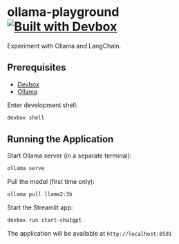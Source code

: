 # ollama-playground [![Built with Devbox](https://jetpack.io/img/devbox/shield_moon.svg)](https://jetpack.io/devbox/docs/contributor-quickstart/)

Experiment with Ollama and LangChain.



## Prerequisites

- [Devbox](https://www.jetpack.io/devbox)
- [Ollama](https://ollama.ai)

Enter development shell:
```bash
devbox shell
```
## Running the Application

Start Ollama server (in a separate terminal):
```bash
ollama serve
```

Pull the model (first time only):
```bash
ollama pull llama2:3b
```

Start the Streamlit app:
```bash
devbox run start-chatgpt
```

The application will be available at `http://localhost:8501`